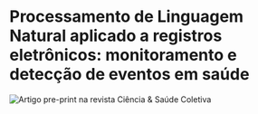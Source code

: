 # Processamento de Linguagem Natural aplicado a registros eletrônicos: monitoramento e detecção de eventos em saúde
![Artigo pre-print na revista Ciência & Saúde Coletiva]()
